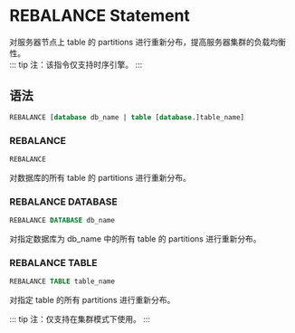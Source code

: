 # REBALANCE Statement

对服务器节点上 table 的 partitions 进行重新分布，提高服务器集群的负载均衡性。  
::: tip
注：该指令仅支持时序引擎。
:::
## 语法

```SQL
REBALANCE [database db_name | table [database.]table_name]
```

### REBALANCE

```SQL
REBALANCE
```

对数据库的所有 table 的 partitions 进行重新分布。

### REBALANCE DATABASE

```SQL
REBALANCE DATABASE db_name
```

对指定数据库为 db_name 中的所有 table 的 partitions 进行重新分布。

### REBALANCE TABLE

```SQL
REBALANCE TABLE table_name
```

对指定 table 的所有 partitions 进行重新分布。

::: tip
注：仅支持在集群模式下使用。
:::
